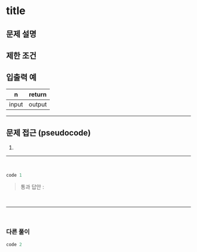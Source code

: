 # title

## 문제 설명



## 제한 조건



## 입출력 예

|n|return|
|---|---|
|input|output|

---

## 문제 접근 (pseudocode)
1. 

---

<br>

```python
code 1
```
> 통과 답안 :

<br>

---
<br>

### 다른 풀이

```python
code 2
```
> 